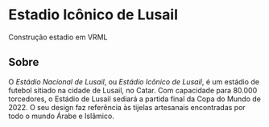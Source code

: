 # Estadio Icônico de Lusail
Construção estadio em VRML

## Sobre
O _Estádio Nacional de Lusail_, ou _Estádio Icônico de Lusail_, é um estádio de futebol sitiado na cidade de Lusail, no Catar. Com capacidade para 80.000 torcedores, o Estádio de Lusail sediará a partida final da Copa do Mundo de 2022. O seu design faz referência às tijelas artesanais encontradas por todo o mundo Árabe e Islâmico.